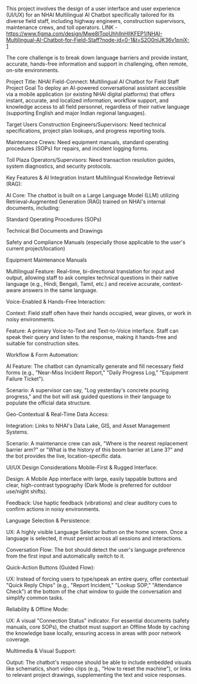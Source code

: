 This project involves the design of a user interface and user experience (UI/UX) for an NHAI Multilingual AI Chatbot specifically tailored for its diverse field staff, including highway engineers, construction supervisors, maintenance crews, and toll operators.
LINK - https://www.figma.com/design/Mwe8ITopUhhIlnHlIKFEP1/NHAI-Multilingual-AI-Chatbot-for-Field-Staff?node-id=0-1&t=S2O0nlJK36v1pniX-1

The core challenge is to break down language barriers and provide instant, accurate, hands-free information and support in challenging, often remote, on-site environments.

Project Title: NHAI Field-Connect: Multilingual AI Chatbot for Field Staff
Project Goal
To deploy an AI-powered conversational assistant accessible via a mobile application (or existing NHAI digital platforms) that offers instant, accurate, and localized information, workflow support, and knowledge access to all field personnel, regardless of their native language (supporting English and major Indian regional languages).

Target Users
Construction Engineers/Supervisors: Need technical specifications, project plan lookups, and progress reporting tools.

Maintenance Crews: Need equipment manuals, standard operating procedures (SOPs) for repairs, and incident logging forms.

Toll Plaza Operators/Supervisors: Need transaction resolution guides, system diagnostics, and security protocols.

Key Features & AI Integration
Instant Multilingual Knowledge Retrieval (RAG):

AI Core: The chatbot is built on a Large Language Model (LLM) utilizing Retrieval-Augmented Generation (RAG) trained on NHAI's internal documents, including:

Standard Operating Procedures (SOPs)

Technical Bid Documents and Drawings

Safety and Compliance Manuals (especially those applicable to the user's current project/location)

Equipment Maintenance Manuals

Multilingual Feature: Real-time, bi-directional translation for input and output, allowing staff to ask complex technical questions in their native language (e.g., Hindi, Bengali, Tamil, etc.) and receive accurate, context-aware answers in the same language.

Voice-Enabled & Hands-Free Interaction:

Context: Field staff often have their hands occupied, wear gloves, or work in noisy environments.

Feature: A primary Voice-to-Text and Text-to-Voice interface. Staff can speak their query and listen to the response, making it hands-free and suitable for construction sites.

Workflow & Form Automation:

AI Feature: The chatbot can dynamically generate and fill necessary field forms (e.g., "Near-Miss Incident Report," "Daily Progress Log," "Equipment Failure Ticket").

Scenario: A supervisor can say, "Log yesterday's concrete pouring progress," and the bot will ask guided questions in their language to populate the official data structure.

Geo-Contextual & Real-Time Data Access:

Integration: Links to NHAI's Data Lake, GIS, and Asset Management Systems.

Scenario: A maintenance crew can ask, "Where is the nearest replacement barrier arm?" or "What is the history of this boom barrier at Lane 3?" and the bot provides the live, location-specific data.

UI/UX Design Considerations
Mobile-First & Rugged Interface:

Design: A Mobile App interface with large, easily tappable buttons and clear, high-contrast typography (Dark Mode is preferred for outdoor use/night shifts).

Feedback: Use haptic feedback (vibrations) and clear auditory cues to confirm actions in noisy environments.

Language Selection & Persistence:

UX: A highly visible Language Selector button on the home screen. Once a language is selected, it must persist across all sessions and interactions.

Conversation Flow: The bot should detect the user's language preference from the first input and automatically switch to it.

Quick-Action Buttons (Guided Flow):

UX: Instead of forcing users to type/speak an entire query, offer contextual "Quick Reply Chips" (e.g., "Report Incident," "Lookup SOP," "Attendance Check") at the bottom of the chat window to guide the conversation and simplify common tasks.

Reliability & Offline Mode:

UX: A visual "Connection Status" indicator. For essential documents (safety manuals, core SOPs), the chatbot must support an Offline Mode by caching the knowledge base locally, ensuring access in areas with poor network coverage.

Multimedia & Visual Support:

Output: The chatbot's response should be able to include embedded visuals like schematics, short video clips (e.g., "How to reset the machine"), or links to relevant project drawings, supplementing the text and voice responses.
